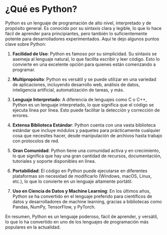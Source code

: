 # ¿Qué es Python?

Python es un lenguaje de programación de alto nivel, interpretado y de propósito general. Es conocido por su sintaxis clara y legible, lo que lo hace fácil de aprender para principiantes, pero también lo suficientemente potente para desarrolladores experimentados. Aquí te dejo algunos puntos clave sobre Python:

1. **Facilidad de Uso**: Python es famoso por su simplicidad. Su sintaxis se asemeja al lenguaje natural, lo que facilita escribir y leer código. Esto lo convierte en una excelente opción para quienes están comenzando a programar.

2. **Multipropósito**: Python es versátil y se puede utilizar en una variedad de aplicaciones, incluyendo desarrollo web, análisis de datos, inteligencia artificial, automatización de tareas, y más.

3. **Lenguaje Interpretado**: A diferencia de lenguajes como C o C++, Python es un lenguaje interpretado, lo que significa que el código se ejecuta línea por línea. Esto puede facilitar la detección y corrección de errores.

4. **Extensa Biblioteca Estándar**: Python cuenta con una vasta biblioteca estándar que incluye módulos y paquetes para prácticamente cualquier cosa que necesites hacer, desde manipulación de archivos hasta trabajo con protocolos de red.

5. **Gran Comunidad**: Python tiene una comunidad activa y en crecimiento, lo que significa que hay una gran cantidad de recursos, documentación, tutoriales y soporte disponibles en línea.

6. **Portabilidad**: El código en Python puede ejecutarse en diferentes plataformas sin necesidad de modificarlo (Windows, macOS, Linux, etc.), lo que lo convierte en un lenguaje altamente portátil.

7. **Uso en Ciencia de Datos y Machine Learning**: En los últimos años, Python se ha convertido en el lenguaje preferido para científicos de datos y desarrolladores de machine learning, gracias a bibliotecas como Pandas, NumPy, TensorFlow, y PyTorch.

En resumen, Python es un lenguaje poderoso, fácil de aprender, y versátil, lo que lo ha convertido en uno de los lenguajes de programación más populares en la actualidad.